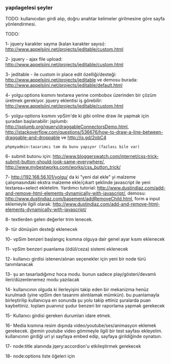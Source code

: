 ### yapılagelesi şeyler

TODO: kullanıcıdan girdi alıp, doğru anahtar kelimeler girilmesine göre sayfa
yönlendirmesi.

TODO: 

1- jquery karakter sayma (kalan karakter sayısı):
http://www.appelsiini.net/projects/jeditable/custom.html

2- jquery - ajax file upload:
http://www.appelsiini.net/projects/jeditable/custom.html 

3- jeditable - ile custom in place edit özelliği/desteği:
http://www.appelsiini.net/projects/jeditable ve demosu burada:
http://www.appelsiini.net/projects/jeditable/default.html

4- yolgu:options kısmını textarea yerine combobox üzerinden bir çözüm üretmek
gerekiyor. jquery eklentisi iş görebilir:
http://www.appelsiini.net/projects/jeditable/custom.html

5- yolgu-options kısmını vpSim'de ki gibi online draw ile yapmak için şuradan
başlanabilir: jsplumb: http://jsplumb.org/jquery/draggableConnectorsDemo.html,
http://stackoverflow.com/questions/536676/how-to-draw-a-line-between-draggable-and-droppable
ve http://is.gd/2obC4 

	phpmyadmin:tasarımcı tam da bunu yapıyor (fazlası bile var)

6- submit butonu için: http://www.bloggerswatch.com/internet/css-trick-submit-button-should-look-same-everywhere/, http://www.mybestworks.com/works/css_button_trick/
 

7- http://192.168.56.101/yolgu/ da ki "yeni dal ekle" yi malzeme çalışmasındaki
ekstra malzeme ekle/çıkart şeklinde javascript ile yeni textarea+select
ekletelim. Yardımcı tutorial:
http://www.dustindiaz.com/add-and-remove-html-elements-dynamically-with-javascript/,
demosu: http://www.dustindiaz.com/basement/addRemoveChild.html, form a input
eklemeyle ilgili olarak:
http://www.dustindiaz.com/add-and-remove-html-elements-dynamically-with-javascript/

8- textlerden gelen değerler trim lenecek.

9- tür dönüşüm desteği eklenecek

10- vpSim benzeri başlangıç kısmına olguya dair genel ayar kısmı eklenecek

11- vpSim benzeri puanlama (ödül/ceza) sistemi eklenecek

12- kullanıcı girdisi istenen/alınan seçenekler için yeni bir node türü
tanımlanacak

13- şu an tasarladığımız hoca modu. bunun sadece play/gösteri/devamlı
ileri/düzenlenemez modu yazılacak

14- kullanıcının olguda ki ilerleyişini takip eden bir mekanizma henüz kurulmadı
(yine vpSim den tasarımı alıntılamak mümkün). bu puanlamayla birleştirilip
kullanıcıya en sonunda şu yolu takip ettiniz şuralarda puan kaybettiniz. toplam
puanınız şudur benzeri bir raporlama yapmak gerekecek

15- Kullanıcı girdisi gereken durumları idare etmek.

16- Media kısmına resim dışında video/youtube/ses/animasyon eklemek gerekecek. @emin youtube video gömmeyle ilgili bir test sayfası ekleyelim. kullanıcının girdiği url yi sayfaya embed edip, sayfaya girildiğinde oynatsın.

17- node:title alanında jqery:accordion'u etkileştirmek gerekecek

18- node:options liste öğeleri için 
